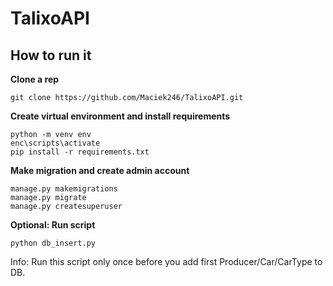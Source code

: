# TalixoAPI

## How to run it

**Clone a rep**

    git clone https://github.com/Maciek246/TalixoAPI.git
    
**Create virtual environment and install requirements**

    python -m venv env
    enc\scripts\activate
    pip install -r requirements.txt
    
**Make migration and create admin account**

    manage.py makemigrations
    manage.py migrate
    manage.py createsuperuser
    
**Optional: Run script**

    python db_insert.py
    
Info: Run this script only once before you add first Producer/Car/CarType to DB.